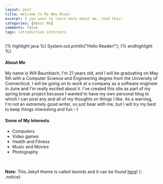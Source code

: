 ```yaml
---
layout: post
title: Welcome to My New Blog!
excerpt: I you want to learn more about me, read this!
categories: [About Me]
comments: false
tags: introduction interests
---
```

{% highlight java %}
System.out.println("Hello Reader!");
{% endhighlight %}


#### About Me
My name is Will Baumbach, I'm 21 years old, and I will be graduating on May 5th with a Computer Science and Engineering degree from the University of Connecticut. I will be going on to work at a company as a software engineer in June and I'm really excited about it. I've created this site as part of my spring break project because I wanted to have my own personal blog to which I can post any and all of my thoughts on things I like. As a warning, I'm not an extremely good writer, so just bear with me, but I will try my best to keep things interesting and fun :-)

#### Some of My Interests
* Computers
* Video games
* Health and Fitness
* Music and Movies
* Photography
<br><br><br>

**Note:** This Jekyll theme is called leonids and it can be found [here](https://github.com/renyuanz/leonids)!
{: .notice}
